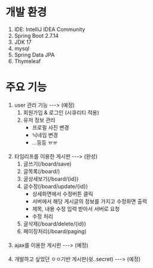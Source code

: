 # 개발 환경
1. IDE: IntelliJ IDEA Community
2. Spring Boot 2.7.14
3. JDK 17
4. mysql
5. Spring Data JPA
6. Thymeleaf

# 주요 기능
1. user 관리 기능 ---> (예정)
   1. 회원가입 & 로그인 (시큐리티 적용)
   2. 유저 정보 관리
      - 프로필 사진 변경
      - 닉네임 변경
      - ...등등 ㅠㅠ
      <br><br>
2. 타임리프를 이용한 게시판 ---> (완성)
   1. 글쓰기(/board/save)
   2. 글목록(/board/)
   3. 글상세보기(/board/{id})
   4. 글수정(/board/update/{id})
      - 상세화면에서 수정버튼 클릭
      - 서버에서 해당 게시글의 정보를 가지고 수정화면 출력
      - 제목, 내용 수정 입력 받아서 서버로 요청
      - 수정 처리
   5. 글삭제(/board/delete/{id})
   6. 페이징처리(/board/paging)
   <br><br>
3. ajax를 이용한 게시판 ---> (예정)
   <br><br>
4. 개발하고 싶었던 ㅇㅇ기반 게시판(쉿..secret) ---> (예정)